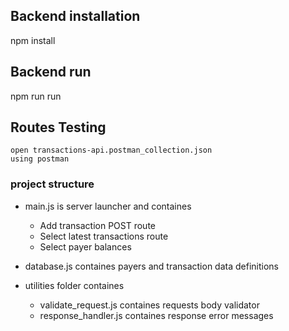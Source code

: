 ## Backend installation 
npm install 



## Backend run 
npm run run 


## Routes Testing 
    open transactions-api.postman_collection.json 
    using postman 


### project structure 
- main.js is server launcher and containes 
    - Add transaction POST route 
    - Select latest transactions route
    - Select payer balances


- database.js containes payers and transaction data         definitions

- utilities folder containes 
    - validate_request.js containes requests body validator
    - response_handler.js containes response error messages

